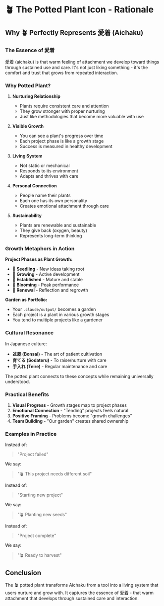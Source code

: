 # 🪴 The Potted Plant Icon - Rationale

## Why 🪴 Perfectly Represents 愛着 (Aichaku)

### The Essence of 愛着
愛着 (aichaku) is that warm feeling of attachment we develop toward things through sustained use and care. It's not just liking something - it's the comfort and trust that grows from repeated interaction.

### Why Potted Plant?

1. **Nurturing Relationship**
   - Plants require consistent care and attention
   - They grow stronger with proper nurturing
   - Just like methodologies that become more valuable with use

2. **Visible Growth**
   - You can see a plant's progress over time
   - Each project phase is like a growth stage
   - Success is measured in healthy development

3. **Living System**
   - Not static or mechanical
   - Responds to its environment
   - Adapts and thrives with care

4. **Personal Connection**
   - People name their plants
   - Each one has its own personality
   - Creates emotional attachment through care

5. **Sustainability**
   - Plants are renewable and sustainable
   - They give back (oxygen, beauty)
   - Represents long-term thinking

### Growth Metaphors in Action

**Project Phases as Plant Growth:**
- 🌱 **Seedling** - New ideas taking root
- 🌿 **Growing** - Active development
- 🌳 **Established** - Mature and stable
- 🌺 **Blooming** - Peak performance
- 🍃 **Renewal** - Reflection and regrowth

**Garden as Portfolio:**
- Your `.claude/output/` becomes a garden
- Each project is a plant in various growth stages
- You tend to multiple projects like a gardener

### Cultural Resonance

In Japanese culture:
- **盆栽 (Bonsai)** - The art of patient cultivation
- **育てる (Sodateru)** - To raise/nurture with care
- **手入れ (Teire)** - Regular maintenance and care

The potted plant connects to these concepts while remaining universally understood.

### Practical Benefits

1. **Visual Progress** - Growth stages map to project phases
2. **Emotional Connection** - "Tending" projects feels natural
3. **Positive Framing** - Problems become "growth challenges"
4. **Team Building** - "Our garden" creates shared ownership

### Examples in Practice

Instead of:
> "Project failed"

We say:
> "🪴 This project needs different soil"

Instead of:
> "Starting new project"

We say:
> "🪴 Planting new seeds"

Instead of:
> "Project complete"

We say:
> "🪴 Ready to harvest"

## Conclusion

The 🪴 potted plant transforms Aichaku from a tool into a living system that users nurture and grow with. It captures the essence of 愛着 - that warm attachment that develops through sustained care and interaction.